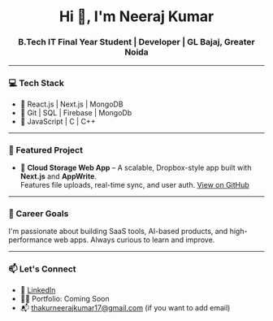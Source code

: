<h1 align="center">Hi 👋, I'm Neeraj Kumar</h1>
<h3 align="center">B.Tech IT Final Year Student | Developer | GL Bajaj, Greater Noida</h3>

---

### 💻 Tech Stack
- 🔹 React.js | Next.js | MongoDB  
- 🔹 Git | SQL | Firebase | MongoDb
- 🔹 JavaScript | C | C++

---

### 🚀 Featured Project
- 🔐 **Cloud Storage Web App** – A scalable, Dropbox-style app built with **Next.js** and **AppWrite**.  
  Features file uploads, real-time sync, and user auth. [View on GitHub](https://cloud-storage-webapp.vercel.app/sign-in) <!-- Replace # with link if public -->

---

### 🎯 Career Goals
I'm passionate about building SaaS tools, AI-based products, and high-performance web apps. Always curious to learn and improve.

---

### 📫 Let's Connect
- 📎 [LinkedIn](https://www.linkedin.com/in/neerajkumar1517/) <!-- Optional: Add your LinkedIn -->
- 🧑‍💻 Portfolio: Coming Soon
- 📬 thakurneerajkumar17@gmail.com (if you want to add email)
